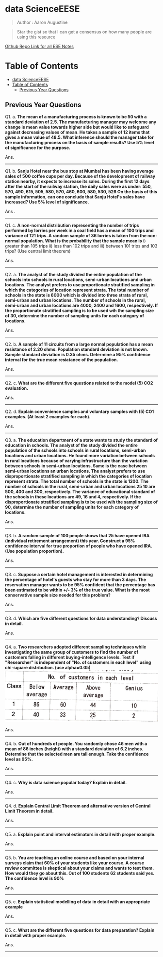 #  data ScienceEESE 
> Author : Aaron Augustine

> Star the gist so that I can get a consensus on how many people are using this resource
> 
[Github Repo Link for all ESE Notes](https://github.com/ToothlessRider/Sem_3_Notes.git)

# Table of Contents
- [data ScienceEESE](#data-scienceeese)
- [Table of Contents](#table-of-contents)
  - [Previous Year Questions](#previous-year-questions)


## Previous Year Questions

Q1. a. **The mean of a manufacturing process is known to be 50 with a standard deviation of 2.5. The manufacturing manager may welcome any change is mean value towards higher side but would like to safeguard against decreasing values of mean. He takes a sample of 12 items that gives a mean value of 48.5. What inference should the manager take for the manufacturing process on the basis of sample results? Use 5% level of significance for the purpose.**

Ans. 


--- 

Q1. b. **Sanju Hotel near the bus stop at Mumbai has been having average sales of 500 coffee cups per day. Because of the development of railway station nearby, it expects to increase its sales. During the first 12 days after the start of the railway station, the daily sales were as under: 550, 570, 490, 615, 505, 580, 570, 460, 600, 580, 530, 526 On the basis of this sample information, can one conclude that Sanju Hotel's sales have increased? Use 5% level of significance.**

Ans .

---

Q1. c. **A non-normal distribution representing the number of trips performed by lorries per week in a coal field has a mean of 100 trips and variance of 121 trips. A random sample of 36 lorries is taken from the non-normal population. What is the probability that the sample mean is**
i) greater than 105 trips
ii) less than 102 trips and
iii) between 101 trips and 103 trips?
(Use central limit theorem)

Ans. 


--- 

Q2. a. **The analyst of the study divided the entire population of the schools into schools in rural locations, semi-urban locations and urban locations. The analyst prefers to use proportionate stratified sampling in which the categories of location represent strata. The total number of schools in the state is 8000 which is divided into three strata of rural, semi-urban and urban locations. The number of schools in the rural, semi-urban and urban locations are 4000, 2400 and 1600, respectively. If the proportionate stratified sampling is to be used wih the sampling size of 30, determine the number of sampling units for each category of locations.**

Ans. 

---


Q2. b. **A sample of 11 circuits from a large normal population has a mean resistance of 2.20 ohms. Population standard deviation is not known. Sample standard deviation is 0.35 ohms. Determine a 95% confidence interval for the true mean resiatance of the population.**

Ans. 


---

Q2. c. **What are the different five questions related to the model (5) CO2 evaluation.**


Ans.


---


Q2. d. **Explain convenience samples and voluntary samples with (5) CO1 examples. (At least 2 examples for each).** 

Ans. 


---

Q3. a. **The education department of a state wants to study the standard of education in schools. The analyst of the study divided the entire population of the schools into schools in rural locations, semi-urban locations and urban locations. He found more variation between schools in rural locations because of varying infrastructure than the variation between schools in semi-urban locations. Same is the case between semi-urban locations an urban locations. The analyst prefers to use disproportionate stratified sampling in which the categories of location represent strata. The total number of schools in the state is 1200. The number of schools in the rural, semi-urban and urban locations 25 10 are 500, 400 and 300, respectively. The variance of educational standard of the schools in these locations are 49, 16 and 4, respectively. If the disproportionate stratified sampling is to be used wih the sampling size of 90, determine the number of sampling units for each category of locations.**


Ans. 


---


Q3. b. **A random sample of 100 people shows that 25 have opened IRA (individual retirement arrangement) this year. Construct a 95% confidence interval for true proportion of people who have opened IRA. (Use population proportion).**

Ans. 


---

Q3. c. **Suppose a certain hotel management is interested in determining the percentage of hotel's guests who stay for more than 3 days. The reservation manager wants to be 95% confident that the percentage has been estimated to be within +/- 3% of the true value. What is the most conservative sample size needed for this problem?**

Ans. 


---


Q3. d. **Which are five different questions for data understanding? Discuss in detail.**

Ans. 


--- 

Q4. a. **Two researchers adopted different sampling techniques while investigating the same group of customers to find the number of customers falling in different buying-intelligence levels. Test if "Researcher" is independent of "No. of customers in each level" using chi-square distribution. (use alpha=0.05)**
![alt text](image-14.png)

Ans. 

---


Q4. b. **Out of hundreds of people. You randomly chose 46 men with a mean of 86 inches (height) with a standard deviation of 6.2 inches. Determine that the selected men are tall enough. Take the confidence level as 95%.**

Ans. 


--- 

Q4. c. **Why is data science popular today? Explain in detail.**

Ans. 


---

Q4. d. **Explain Central Limit Theorem and alternative version of Central Limit Theorem in detail.**

Ans. 


--- 

Q5. a. **Explain point and interval estimators in detail with proper example.**

Ans. 


---


Q5. b. **You are teaching an online course and based on your internal surveys claim that 60% of your students like your course. A course review committee is skeptical about your claims and wants to test them. How would they go about this. Out of 100 students 62 students said yes. The confidence level is 90%**

Ans. 

---

Q5. c. **Explain statistical modelling of data in detail with an appropriate example**

Ans. 


--- 

Q5. c. **What are the different five questions for data preparation? Explain in detail with proper example.**

Ans. 


---


